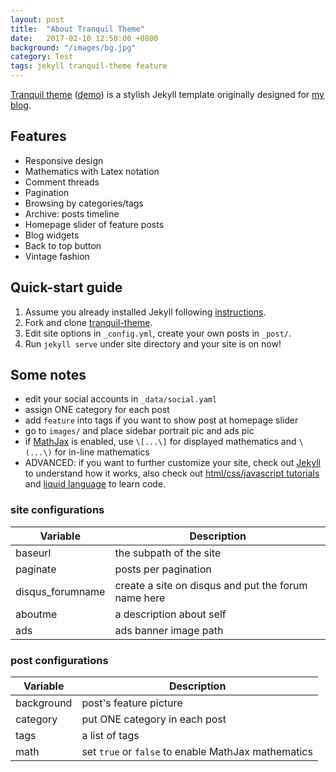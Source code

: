 ```yaml
---
layout: post
title:  "About Tranquil Theme"
date:   2017-02-10 12:50:00 +0800
background: "/images/bg.jpg"
category: Test
tags: jekyll tranquil-theme feature
---
```


[Tranquil theme](https://github.com/swang2015/tranquil-theme) ([demo](http://swang2015.github.io/tranquil-theme/)) is a stylish Jekyll template originally designed for [my blog](http://swang2015.github.io/).

## Features

- Responsive design
- Mathematics with Latex notation
- Comment threads
- Pagination
- Browsing by categories/tags
- Archive: posts timeline
- Homepage slider of feature posts
- Blog widgets
- Back to top button
- Vintage fashion

## Quick-start guide

1. Assume you already installed Jekyll following [instructions](https://jekyllrb.com/docs/quickstart/).
2. Fork and clone [tranquil-theme](https://github.com/swang2015/tranquil-theme.git).
3. Edit site options in `_config.yml`, create your own posts in `_post/`.
4. Run `jekyll serve` under site directory and your site is on now!

## Some notes

- edit your social accounts in `_data/social.yaml`
- assign ONE category for each post
- add `feature` into tags if you want to show post at homepage slider
- go to `images/` and place sidebar portrait pic and ads pic
- if [MathJax](https://www.mathjax.org/) is enabled, use `\[...\]` for displayed mathematics and `\(...\)` for in-line mathematics
- ADVANCED: if you want to further customize your site, check out [Jekyll](https://jekyllrb.com/docs/home/) to understand how it works, also check out [html/css/javascript tutorials](http://www.w3schools.com/) and [liquid language](http://shopify.github.io/liquid/) to learn code.

### site configurations

| Variable | Description |
| --- | --- |
| baseurl | the subpath of the site |
| paginate | posts per pagination |
| disqus_forumname | create a site on disqus and put the forum name here |
| aboutme | a description about self |
| ads | ads banner image path |

### post configurations

| Variable | Description |
| --- | --- |
| background | post's feature picture |
| category | put ONE category in each post |
| tags | a list of tags |
| math | set `true` or `false` to enable MathJax mathematics |
